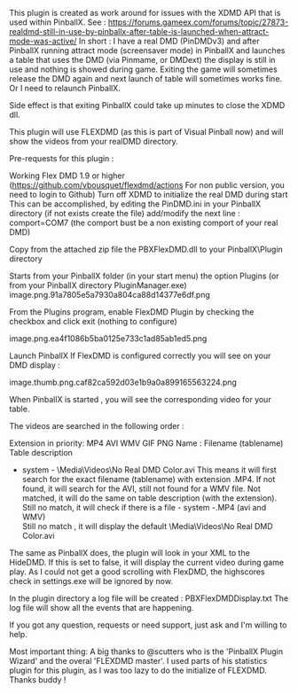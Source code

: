 This plugin is created as work around for issues with the XDMD API that is used within PinballX. 
See : https://forums.gameex.com/forums/topic/27873-realdmd-still-in-use-by-pinballx-after-table-is-launched-when-attract-mode-was-active/ 
In short : I have a real DMD (PinDMDv3) and after PinballX running attract mode (screensaver  mode) in PinballX and launches a table that uses the DMD (via Pinmame, or DMDext) the display is still in use and nothing is showed during game.
Exiting the game will sometimes release the DMD again and next launch of table will sometimes works fine. Or I need to relaunch PinballX.

Side effect is that exiting PinballX could take up minutes to close the XDMD dll.

This plugin will use FLEXDMD (as this is part of Visual Pinball now) and will show the videos from your realDMD directory.

Pre-requests for this plugin :

Working Flex DMD 1.9 or higher (https://github.com/vbousquet/flexdmd/actions For non public version, you need to login to Github)
Turn off XDMD to initialize the real DMD during start
This can be accomplished, by editing the PinDMD.ini in your PinballX directory (if not exists create the file) 
add/modify the next line :
comport=COM7
(the comport bust be a non existing comport of your real DMD)

 

Copy from the attached zip file the PBXFlexDMD.dll to your PinballX\Plugin directory

Starts from your PinballX folder (in your start menu) the option Plugins (or from your PinballX directory PluginManager.exe)
image.png.91a7805e5a7930a804ca88d14377e6df.png

 

From the Plugins program, enable FlexDMD Plugin by checking the checkbox and click exit (nothing to configure)

image.png.ea4f1086b5ba0125e733c1ad85ab1ed5.png

 

Launch PinballX 
If FlexDMD is configured correctly you will see on your DMD display :

image.thumb.png.caf82ca592d03e1b9a0a899165563224.png

When PinballX is started , you will see the corresponding video for your table.

The videos are searched in the following order :

Extension in priority:
MP4
AVI
WMV
GIF
PNG
Name :
Filename (tablename)
Table description
- system -
\Media\Videos\No Real DMD Color.avi
This means it will first search for the exact filename (tablename) with extension .MP4. If not found, it will search for the AVI, still not found for a WMV file.
Not matched, it will do the same on table description (with the extension).
Still no  match, it will check if there is a file - system -.MP4 (avi and WMV)  
Still no match , it will display the default \Media\Videos\No Real DMD Color.avi

The same as PinballX does, the plugin will look in your XML to the  HideDMD. If this is set to false, it will display the current video during game play.
As I could not get a good scrolling with FlexDMD, the highscores check in settings.exe will be ignored by now.

In the plugin directory a log file will be created : PBXFlexDMDDisplay.txt
The log file will show all the events that are happening.

If you got any question, requests or need support, just ask and I'm willing to help.

Most important thing: A big thanks to @scutters who is the 'PinballX Plugin Wizard' and the overal 'FLEXDMD master'.
I used parts of his statistics plugin for this plugin, as I was too lazy to do the initialize of FLEXDMD.
Thanks buddy !
